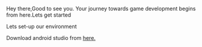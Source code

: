 Hey there,Good to see you.
Your journey towards game development begins from here.Lets get started

Lets set-up our environment

Download android studio from <a href ="https://developer.android.com/studio/">here.</a>
